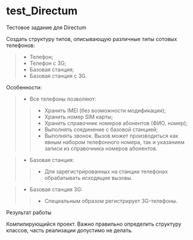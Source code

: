 # test_Directum
Тестовое задание для Directum

Cоздать структуру типов, описывающую различные типы сотовых телефонов:

>- Телефон;
>- Телефон с 3G;
>- Базовая станция;
>- Базовая станция с 3G.

Особенности:
>- Все телефоны позволяют:
> >- Хранить IMEI (без возможности модификации);
> >- Хранить номер SIM карты;
> >- Хранить справочник номеров абонентов (ФИО, номер);
> >- Выполнять соединение с базовой станцией;
> >- Выполнять звонок. Вызов может производиться как явным набором телефонного номера, так и указанием записи из справочника номеров абонентов.

>- Базовая станция:
> >- Для зарегистрированных на станции телефонах обрабатывать исходящие вызовы.

>- Базовая станция 3G:
> >- Специальным образом регистрирует 3G-телефоны.


Результат работы

Компилирующийся проект. Важно правильно определить структуру классов, часть реализации допустимо не делать.








